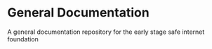 # General Documentation

A general documentation repository for the early stage safe internet foundation
